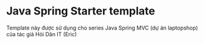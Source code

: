 # Java Spring Starter template
Template này được sử dụng cho series Java Spring MVC (dự án laptopshop) của tác giả Hỏi Dân IT (Eric)


